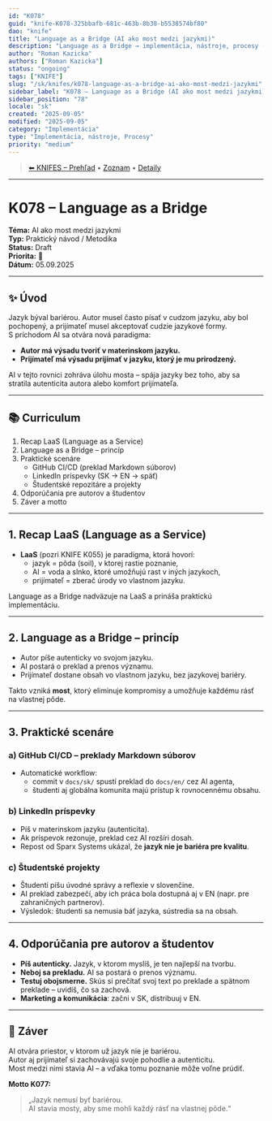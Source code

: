 ```yaml
---
id: "K078"
guid: "knife-K078-325bbafb-681c-463b-8b38-b5538574bf80"
dao: "knife"
title: "Language as a Bridge (AI ako most medzi jazykmi)"
description: "Language as a Bridge → implementácia, nástroje, procesy (ako)."
author: "Roman Kazicka"
authors: ["Roman Kazicka"]
status: "ongoing"
tags: ["KNIFE"]
slug: "/sk/knifes/k078-language-as-a-bridge-ai-ako-most-medzi-jazykmi"
sidebar_label: "K078 – Language as a Bridge (AI ako most medzi jazykmi)"
sidebar_position: "78"
locale: "sk"
created: "2025-09-05"
modified: "2025-09-05"
category: "Implementácia"
type: "Implementácia, nástroje, Procesy"
priority: "medium"
---
```

<!-- body:start -->

<!-- nav:knifes -->
> [⬅ KNIFES – Prehľad](../KNIFEsOverview.md) • [Zoznam](../KNIFE_Overview_List.md) • [Detaily](../KNIFE_Overview_Details.md)
---

# K078 – Language as a Bridge  
**Téma:** AI ako most medzi jazykmi  
**Typ:** Praktický návod / Metodika  
**Status:** Draft  
**Priorita:** 🎯  
**Dátum:** 05.09.2025  

---

## ✨ Úvod
Jazyk býval bariérou. Autor musel často písať v cudzom jazyku, aby bol pochopený, a prijímateľ musel akceptovať cudzie jazykové formy.  
S príchodom AI sa otvára nová paradigma:  
- **Autor má výsadu tvoriť v materinskom jazyku.**  
- **Prijímateľ má výsadu prijímať v jazyku, ktorý je mu prirodzený.**  

AI v tejto rovnici zohráva úlohu mosta – spája jazyky bez toho, aby sa stratila autenticita autora alebo komfort prijímateľa.  

---

## 📚 Curriculum
1. Recap LaaS (Language as a Service)  
2. Language as a Bridge – princíp  
3. Praktické scenáre  
   - GitHub CI/CD (preklad Markdown súborov)  
   - LinkedIn príspevky (SK → EN → späť)  
   - Študentské repozitáre a projekty  
4. Odporúčania pre autorov a študentov  
5. Záver a motto  

---

## 1. Recap LaaS (Language as a Service)
- **LaaS** (pozri KNIFE K055) je paradigma, ktorá hovorí:  
  - jazyk = pôda (soil), v ktorej rastie poznanie,  
  - AI = voda a slnko, ktoré umožňujú rast v iných jazykoch,  
  - prijímateľ = zberač úrody vo vlastnom jazyku.  

Language as a Bridge nadväzuje na LaaS a prináša praktickú implementáciu.

---

## 2. Language as a Bridge – princíp
- Autor píše autenticky vo svojom jazyku.  
- AI postará o preklad a prenos významu.  
- Prijímateľ dostane obsah vo vlastnom jazyku, bez jazykovej bariéry.  

Takto vzniká **most**, ktorý eliminuje kompromisy a umožňuje každému rásť na vlastnej pôde.

---

## 3. Praktické scenáre

### a) GitHub CI/CD – preklady Markdown súborov
- Automatické workflow:  
  - commit v `docs/sk/` spustí preklad do `docs/en/` cez AI agenta,  
  - študenti aj globálna komunita majú prístup k rovnocennému obsahu.  

### b) LinkedIn príspevky
- Píš v materinskom jazyku (autenticita).  
- Ak príspevok rezonuje, preklad cez AI rozšíri dosah.  
- Repost od Sparx Systems ukázal, že **jazyk nie je bariéra pre kvalitu**.  

### c) Študentské projekty
- Študenti píšu úvodné správy a reflexie v slovenčine.  
- AI preklad zabezpečí, aby ich práca bola dostupná aj v EN (napr. pre zahraničných partnerov).  
- Výsledok: študenti sa nemusia báť jazyka, sústredia sa na obsah.  

---

## 4. Odporúčania pre autorov a študentov
- **Píš autenticky.** Jazyk, v ktorom myslíš, je ten najlepší na tvorbu.  
- **Neboj sa prekladu.** AI sa postará o prenos významu.  
- **Testuj obojsmerne.** Skús si prečítať svoj text po preklade a spätnom preklade – uvidíš, čo sa zachová.  
- **Marketing a komunikácia**: začni v SK, distribuuj v EN.  

---

## 📝 Záver
AI otvára priestor, v ktorom už jazyk nie je bariérou.  
Autor aj prijímateľ si zachovávajú svoje pohodlie a autenticitu.  
Most medzi nimi stavia AI – a vďaka tomu poznanie môže voľne prúdiť.  

**Motto K077:**  
> „Jazyk nemusí byť bariérou.  
> AI stavia mosty, aby sme mohli každý rásť na vlastnej pôde.“  